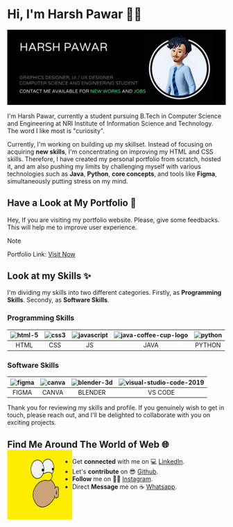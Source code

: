 # Hi, I'm Harsh Pawar 👋🏼


<img src="https://github.com/hyperdgx/hyperdgx/blob/main/Banner.png">

I'm Harsh Pawar, currently a student pursuing B.Tech in Computer Science and Engineering at NRI Institute of Information Science and Technology. The word I like most is "curiosity".

Currently, I'm working on building up my skillset. Instead of focusing on acquiring **new skills**, I'm concentrating on improving my HTML and CSS skills. Therefore, I have created my personal portfolio from scratch, hosted it, and am also pushing my limits by challenging myself with various technologies such as **Java**, **Python**, **core concepts**, and tools like **Figma**, simultaneously putting stress on my mind.

## Have a Look at My Portfolio 👀 <br>
Hey, If you are visiting my portfolio website. Please, give some feedbacks. This will help me to improve user experience. <br>
>[!NOTE]
>Portfolio Link: <a href="https://harshpawar.000webhostapp.com/">Visit Now</a> <br>
## Look at my Skills ✨ <br>
I'm dividing my skills into two different categories. Firstly, as **Programming Skills**. Secondy, as **Software Skills**.
### Programming Skills

| <img width="48" height="48" src="https://img.icons8.com/fluency/48/html-5.png" alt="html-5"/>    | <img width="48" height="48" src="https://img.icons8.com/fluency/48/css3.png" alt="css3"/>    | <img width="48" height="48" src="https://img.icons8.com/fluency/48/javascript.png" alt="javascript"/>    | <img width="48" height="48" src="https://img.icons8.com/fluency/48/java-coffee-cup-logo.png" alt="java-coffee-cup-logo"/>    | <img width="48" height="48" src="https://img.icons8.com/fluency/48/python.png" alt="python"/> |
| :--------: | :--------: | :--------: | :--------: | :--------: |
| HTML    | CSS    | JS    | JAVA    | PYTHON    |

### Software Skills

| <img width="48" height="48" src="https://img.icons8.com/fluency/48/figma.png" alt="figma"/>    | <img width="48" height="48" src="https://img.icons8.com/fluency/48/canva.png" alt="canva"/>    | <img width="48" height="48" src="https://img.icons8.com/fluency/48/blender-3d.png" alt="blender-3d"/>    | <img width="48" height="48" src="https://img.icons8.com/fluency/48/visual-studio-code-2019.png" alt="visual-studio-code-2019"/>    |
| :--------: | :--------: | :--------: | :--------: |
| FIGMA    | CANVA    | BLENDER    | VS CODE    |

Thank you for reviewing my skills and profile. If you genuinely wish to get in touch, please reach out, and I'll be delighted to collaborate with you on exciting projects.

## Find Me Around The World of Web 🌐 <img src="image-side.gif" align="left" width="150px" height="160px">
- Get **connected** with me on 💻 [LinkedIn](https://www.linkedin.com/in/1harshpawar). <br>
- Let's **contribute** on 😎 [Github](https://github.com/hyperdgx). <br>
- **Follow** me on 🙏🏼 [Instagram](https://www.instagram.com/hyperdgx). <br>
- Direct **Message** me on ☕ [Whatsapp](https://wa.me/message/4JT5RU67XYO4M1). <br>


